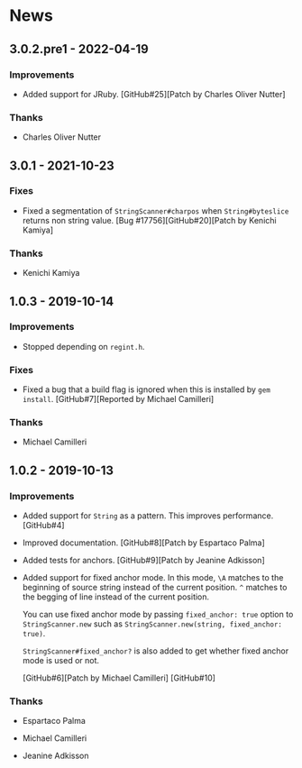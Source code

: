 # News

## 3.0.2.pre1 - 2022-04-19

### Improvements

  * Added support for JRuby.
    [GitHub#25][Patch by Charles Oliver Nutter]

### Thanks

  * Charles Oliver Nutter

## 3.0.1 - 2021-10-23

### Fixes

  * Fixed a segmentation of `StringScanner#charpos` when
    `String#byteslice` returns non string value.
    [Bug #17756][GitHub#20][Patch by Kenichi Kamiya]

### Thanks

  * Kenichi Kamiya

## 1.0.3 - 2019-10-14

### Improvements

  * Stopped depending on `regint.h`.

### Fixes

  * Fixed a bug that a build flag is ignored when this is installed by
    `gem install`.
    [GitHub#7][Reported by Michael Camilleri]

### Thanks

  * Michael Camilleri

## 1.0.2 - 2019-10-13

### Improvements

  * Added support for `String` as a pattern. This improves performance.
    [GitHub#4]

  * Improved documentation.
    [GitHub#8][Patch by Espartaco Palma]

  * Added tests for anchors.
    [GitHub#9][Patch by Jeanine Adkisson]

  * Added support for fixed anchor mode. In this mode, `\A` matches to
    the beginning of source string instead of the current
    position. `^` matches to the begging of line instead of the
    current position.

    You can use fixed anchor mode by passing `fixed_anchor: true`
    option to `StringScanner.new` such as `StringScanner.new(string,
    fixed_anchor: true)`.

    `StringScanner#fixed_anchor?` is also added to get whether fixed
    anchor mode is used or not.

    [GitHub#6][Patch by Michael Camilleri]
    [GitHub#10]

### Thanks

  * Espartaco Palma

  * Michael Camilleri

  * Jeanine Adkisson
